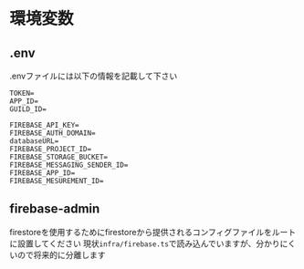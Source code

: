 # 環境変数

## .env

.envファイルには以下の情報を記載して下さい

```.env
TOKEN=
APP_ID=
GUILD_ID=

FIREBASE_API_KEY=
FIREBASE_AUTH_DOMAIN=
databaseURL=
FIREBASE_PROJECT_ID=
FIREBASE_STORAGE_BUCKET=
FIREBASE_MESSAGING_SENDER_ID=
FIREBASE_APP_ID=
FIREBASE_MESUREMENT_ID=
```

## firebase-admin

firestoreを使用するためにfirestoreから提供されるコンフィグファイルをルートに設置してください
現状`infra/firebase.ts`で読み込んでいますが、分かりにくいので将来的に分離します
